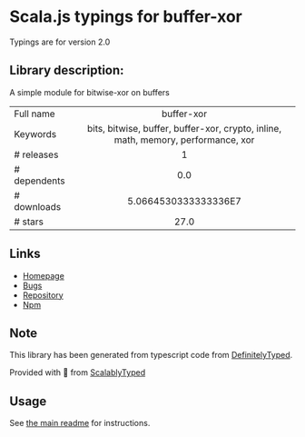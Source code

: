 
# Scala.js typings for buffer-xor

Typings are for version 2.0

## Library description:
A simple module for bitwise-xor on buffers

|                    |                 |
| ------------------ | :-------------: |
| Full name          | buffer-xor |
| Keywords           | bits, bitwise, buffer, buffer-xor, crypto, inline, math, memory, performance, xor |
| # releases         | 1 |
| # dependents       | 0.0 |
| # downloads        | 5.0664530333333336E7 |
| # stars            | 27.0 |

## Links
- [Homepage](https://github.com/crypto-browserify/buffer-xor)
- [Bugs](https://github.com/crypto-browserify/buffer-xor/issues)
- [Repository](https://github.com/crypto-browserify/buffer-xor)
- [Npm](https://www.npmjs.com/package/buffer-xor)
    


## Note
This library has been generated from typescript code from [DefinitelyTyped](https://definitelytyped.org).

Provided with :purple_heart: from [ScalablyTyped](https://github.com/oyvindberg/ScalablyTyped)

## Usage
See [the main readme](../../readme.md) for instructions.


